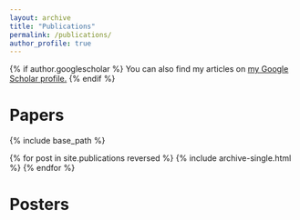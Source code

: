 ```yaml
---
layout: archive
title: "Publications"
permalink: /publications/
author_profile: true
---
```


{% if author.googlescholar %}
  You can also find my articles on <u><a href="{{author.googlescholar}}">my Google Scholar profile</a>.</u>
{% endif %}

Papers
======
{% include base_path %}

{% for post in site.publications reversed %}
  {% include archive-single.html %}
{% endfor %}

Posters
======

